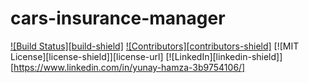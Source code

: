 # cars-insurance-manager


<!-- PROJECT SHIELDS -->
[![Build Status][build-shield]]()
[![Contributors][contributors-shield]]()
[![MIT License][license-shield]][license-url]
[![LinkedIn][linkedin-shield]][https://www.linkedin.com/in/yunay-hamza-3b9754106/]
